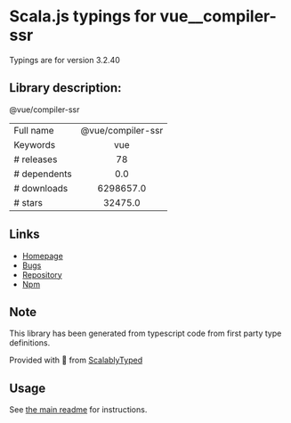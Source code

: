 
# Scala.js typings for vue__compiler-ssr

Typings are for version 3.2.40

## Library description:
@vue/compiler-ssr

|                    |                 |
| ------------------ | :-------------: |
| Full name          | @vue/compiler-ssr |
| Keywords           | vue |
| # releases         | 78 |
| # dependents       | 0.0 |
| # downloads        | 6298657.0 |
| # stars            | 32475.0 |

## Links
- [Homepage](https://github.com/vuejs/core/tree/main/packages/compiler-ssr#readme)
- [Bugs](https://github.com/vuejs/core/issues)
- [Repository](https://github.com/vuejs/core)
- [Npm](https://www.npmjs.com/package/%40vue%2Fcompiler-ssr)
    


## Note
This library has been generated from typescript code from first party type definitions.

Provided with :purple_heart: from [ScalablyTyped](https://github.com/oyvindberg/ScalablyTyped)

## Usage
See [the main readme](../../readme.md) for instructions.


